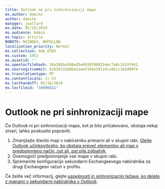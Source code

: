 ```yaml
---
title: Outlook ne pri sinhronizaciji mape
ms.author: daeite
author: daeite
manager: joallard
ms.date: 05/15/2019
ms.audience: Admin
ms.topic: article
ROBOTS: NOINDEX, NOFOLLOW
localization_priority: Normal
ms.collection: Adm_O365
ms.custom: 1951
ms.assetid: ''
ms.openlocfilehash: 18a2bbba398ed5e693df080254ec7a0c1b24f941
ms.sourcegitcommit: bcb2612ab8ba2aee5165e3912dca95cc1bdd09f4
ms.translationtype: MT
ms.contentlocale: sl-SI
ms.lasthandoff: 05/16/2019
ms.locfileid: "34096631"
---
```

# <a name="outlook-not-synching-folders"></a>Outlook ne pri sinhronizaciji mape

Če Outlook ni pri sinhronizaciji mape, kot je bilo pričakovano, obstaja nekaj stvari, lahko poskusite popraviti.

1. Zmanjšajte število map v nabiralniku primarni ali v skupni rabi. [Glejte Outlook učinkovitostjo, ko obstaja preveč elementov ali map v predpomnjeno način .ost ali .pst pila zgibalnik](https://support.microsoft.com/help/2768656).
2. Onemogoči predpomnjenje vse mape v skupni rabi.
3. Spremenite konfiguracijo sekundarni Exchangeevega nabiralnika za drugi Exchangeev račun v profilu.
 
Če želite več informacij, glejte [uspešnosti in sinhronizacijo težave, ko delate z mapami v sekundarni nabiralnika v Outlook](https://support.microsoft.com/help/3115602).